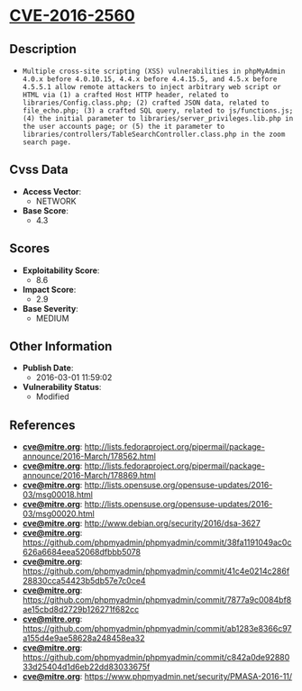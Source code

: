 
# [CVE-2016-2560](http://lists.fedoraproject.org/pipermail/package-announce/2016-March/178562.html)

## Description

- `Multiple cross-site scripting (XSS) vulnerabilities in phpMyAdmin 4.0.x before 4.0.10.15, 4.4.x before 4.4.15.5, and 4.5.x before 4.5.5.1 allow remote attackers to inject arbitrary web script or HTML via (1) a crafted Host HTTP header, related to libraries/Config.class.php; (2) crafted JSON data, related to file_echo.php; (3) a crafted SQL query, related to js/functions.js; (4) the initial parameter to libraries/server_privileges.lib.php in the user accounts page; or (5) the it parameter to libraries/controllers/TableSearchController.class.php in the zoom search page.`

## Cvss Data

- **Access Vector**:
  - NETWORK
- **Base Score**:
  - 4.3

## Scores

- **Exploitability Score**:
  - 8.6
- **Impact Score**:
  - 2.9
- **Base Severity**:
  - MEDIUM

## Other Information

- **Publish Date**:
  - 2016-03-01 11:59:02
- **Vulnerability Status**:
  - Modified

## References

- **cve@mitre.org**: http://lists.fedoraproject.org/pipermail/package-announce/2016-March/178562.html
- **cve@mitre.org**: http://lists.fedoraproject.org/pipermail/package-announce/2016-March/178869.html
- **cve@mitre.org**: http://lists.opensuse.org/opensuse-updates/2016-03/msg00018.html
- **cve@mitre.org**: http://lists.opensuse.org/opensuse-updates/2016-03/msg00020.html
- **cve@mitre.org**: http://www.debian.org/security/2016/dsa-3627
- **cve@mitre.org**: https://github.com/phpmyadmin/phpmyadmin/commit/38fa1191049ac0c626a6684eea52068dfbbb5078
- **cve@mitre.org**: https://github.com/phpmyadmin/phpmyadmin/commit/41c4e0214c286f28830cca54423b5db57e7c0ce4
- **cve@mitre.org**: https://github.com/phpmyadmin/phpmyadmin/commit/7877a9c0084bf8ae15cbd8d2729b126271f682cc
- **cve@mitre.org**: https://github.com/phpmyadmin/phpmyadmin/commit/ab1283e8366c97a155d4e9ae58628a248458ea32
- **cve@mitre.org**: https://github.com/phpmyadmin/phpmyadmin/commit/c842a0de9288033d25404d1d6eb22dd83033675f
- **cve@mitre.org**: https://www.phpmyadmin.net/security/PMASA-2016-11/

